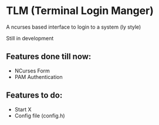 # TLM (Terminal Login Manger)

A ncurses based interface to login to a system (ly style)

Still in development

## Features done till now:
- NCurses Form
- PAM Authentication

## Features to do:
- Start X
- Config file (config.h)
